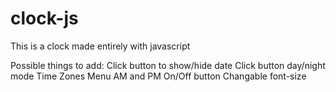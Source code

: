 # clock-js

This is a clock made entirely with javascript

Possible things to add:
Click button to show/hide date
Click button day/night mode
Time Zones Menu
AM and PM On/Off button
Changable font-size

